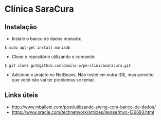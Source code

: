 # Clínica SaraCura

## Instalação

- Instale o banco de dados mariadb:
```shell
$ sudo apt-get install mariadb
```

- Clone o repositório utilizando o comando:
```shell
$ git clone git@github.com:danilo-p/pm-clinicasaracura.git
```

- Adicione o projeto no NetBeans. Não testei em outra IDE, mas acredito que você não vai ter problemas se tentar.


##  Links úteis
- http://www.mballem.com/post/utilizando-swing-com-banco-de-dados/
- https://www.oracle.com/technetwork/articles/javase/mvc-136693.html


